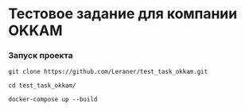 # Тестовое задание для компании OKKAM


### Запуск проекта

```
git clone https://github.com/Leraner/test_task_okkam.git

cd test_task_okkam/

docker-compose up --build
```
